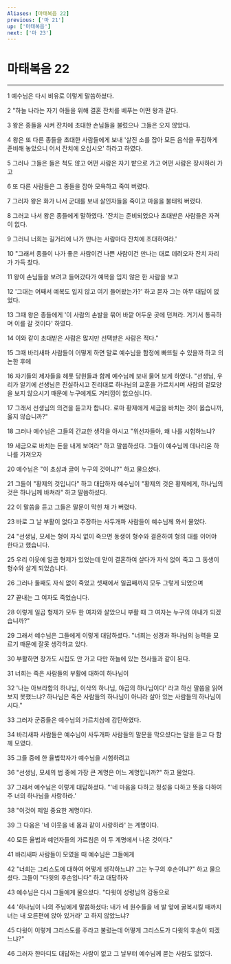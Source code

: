 ```yaml
---
Aliases: [마태복음 22]
previous: ['마 21']
up: ['마태복음']
next: ['마 23']
---
```

# 마태복음 22

***


1 예수님은 다시 비유로 이렇게 말씀하셨다. 

2 "하늘 나라는 자기 아들을 위해 결혼 잔치를 베푸는 어떤 왕과 같다. 

3 왕은 종들을 시켜 잔치에 초대한 손님들을 불렀으나 그들은 오지 않았다. 

4 왕은 또 다른 종들을 초대한 사람들에게 보내 '살진 소를 잡아 모든 음식을 푸짐하게 준비해 놓았으니 어서 잔치에 오십시오' 하라고 하였다. 

5 그러나 그들은 들은 척도 않고 어떤 사람은 자기 밭으로 가고 어떤 사람은 장사하러 가고 

6 또 다른 사람들은 그 종들을 잡아 모욕하고 죽여 버렸다. 

7 그러자 왕은 화가 나서 군대를 보내 살인자들을 죽이고 마을을 불태워 버렸다. 

8 그러고 나서 왕은 종들에게 말하였다. '잔치는 준비되었으나 초대받은 사람들은 자격이 없다. 

9 그러니 너희는 길거리에 나가 만나는 사람마다 잔치에 초대하여라.' 

10 "그래서 종들이 나가 좋은 사람이건 나쁜 사람이건 만나는 대로 데려오자 잔치 자리가 가득 찼다. 

11 왕이 손님들을 보려고 들어갔다가 예복을 입지 않은 한 사람을 보고 

12 '그대는 어째서 예복도 입지 않고 여기 들어왔는가?' 하고 묻자 그는 아무 대답이 없었다. 

13 그때 왕은 종들에게 '이 사람의 손발을 묶어 바깥 어두운 곳에 던져라. 거기서 통곡하며 이를 갈 것이다' 하였다. 

14 이와 같이 초대받은 사람은 많지만 선택받은 사람은 적다." 

15 그때 바리새파 사람들이 어떻게 하면 말로 예수님을 함정에 빠뜨릴 수 있을까 하고 의논한 후에 

16 자기들의 제자들을 헤롯 당원들과 함께 예수님께 보내 물어 보게 하였다. "선생님, 우리가 알기에 선생님은 진실하시고 진리대로 하나님의 교훈을 가르치시며 사람의 겉모양을 보지 않으시기 때문에 누구에게도 거리낌이 없으십니다. 

17 그래서 선생님의 의견을 듣고자 합니다. 로마 황제에게 세금을 바치는 것이 옳습니까, 옳지 않습니까?" 

18 그러나 예수님은 그들의 간교한 생각을 아시고 "위선자들아, 왜 나를 시험하느냐? 

19 세금으로 바치는 돈을 내게 보여라" 하고 말씀하셨다. 그들이 예수님께 데나리온 하나를 가져오자 

20 예수님은 "이 초상과 글이 누구의 것이냐?" 하고 물으셨다. 

21 그들이 "황제의 것입니다" 하고 대답하자 예수님이 "황제의 것은 황제에게, 하나님의 것은 하나님께 바쳐라" 하고 말씀하셨다. 

22 이 말씀을 듣고 그들은 말문이 막힌 채 가 버렸다. 

23 바로 그 날 부활이 없다고 주장하는 사두개파 사람들이 예수님께 와서 물었다. 

24 "선생님, 모세는 형이 자식 없이 죽으면 동생이 형수와 결혼하여 형의 대를 이어야 한다고 했습니다. 

25 우리 이웃에 일곱 형제가 있었는데 맏이 결혼하여 살다가 자식 없이 죽고 그 동생이 형수와 살게 되었습니다. 

26 그러나 둘째도 자식 없이 죽었고 셋째에서 일곱째까지 모두 그렇게 되었으며 

27 끝내는 그 여자도 죽었습니다. 

28 이렇게 일곱 형제가 모두 한 여자와 살았으니 부활 때 그 여자는 누구의 아내가 되겠습니까?" 

29 그래서 예수님은 그들에게 이렇게 대답하셨다. "너희는 성경과 하나님의 능력을 모르기 때문에 잘못 생각하고 있다. 

30 부활하면 장가도 시집도 안 가고 다만 하늘에 있는 천사들과 같이 된다. 

31 너희는 죽은 사람들의 부활에 대하여 하나님이 

32 '나는 아브라함의 하나님, 이삭의 하나님, 야곱의 하나님이다' 라고 하신 말씀을 읽어 보지 못했느냐? 하나님은 죽은 사람들의 하나님이 아니라 살아 있는 사람들의 하나님이시다." 

33 그러자 군중들은 예수님의 가르치심에 감탄하였다. 

34 바리새파 사람들은 예수님이 사두개파 사람들의 말문을 막으셨다는 말을 듣고 다 함께 모였다. 

35 그들 중에 한 율법학자가 예수님을 시험하려고 

36 "선생님, 모세의 법 중에 가장 큰 계명은 어느 계명입니까?" 하고 물었다. 

37 그래서 예수님은 이렇게 대답하셨다. "'네 마음을 다하고 정성을 다하고 뜻을 다하여 주 너의 하나님을 사랑하라.' 

38 "이것이 제일 중요한 계명이다. 

39 그 다음은 '네 이웃을 네 몸과 같이 사랑하라' 는 계명이다. 

40 모든 율법과 예언자들의 가르침은 이 두 계명에서 나온 것이다." 

41 바리새파 사람들이 모였을 때 예수님은 그들에게 

42 "너희는 그리스도에 대하여 어떻게 생각하느냐? 그는 누구의 후손이냐?" 하고 물으셨다. 그들이 "다윗의 후손입니다" 하고 대답하자 

43 예수님은 다시 그들에게 물으셨다. "다윗이 성령님의 감동으로 

44 '하나님이 나의 주님에게 말씀하셨다: 내가 네 원수들을 네 발 앞에 굴복시킬 때까지 너는 내 오른편에 앉아 있거라' 고 하지 않았느냐? 

45 다윗이 이렇게 그리스도를 주라고 불렀는데 어떻게 그리스도가 다윗의 후손이 되겠느냐?" 

46 그러자 한마디도 대답하는 사람이 없고 그 날부터 예수님께 묻는 사람도 없었다.
